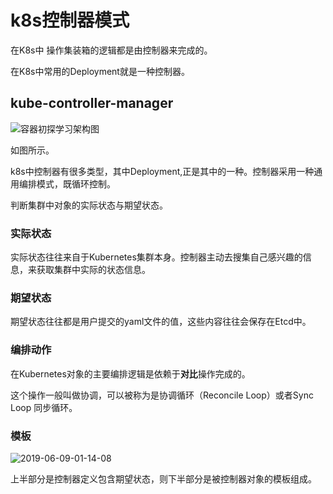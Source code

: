 # k8s控制器模式

在K8s中 操作集装箱的逻辑都是由控制器来完成的。

在K8s中常用的Deployment就是一种控制器。

## kube-controller-manager

![容器初探学习架构图](http://jikelearn.cn/2019-06-05-23-23-36.png)

如图所示。

k8s中控制器有很多类型，其中Deployment,正是其中的一种。控制器采用一种通用编排模式，既循环控制。

判断集群中对象的实际状态与期望状态。

### 实际状态

实际状态往往来自于Kubernetes集群本身。控制器主动去搜集自己感兴趣的信息，来获取集群中实际的状态信息。

### 期望状态

期望状态往往都是用户提交的yaml文件的值，这些内容往往会保存在Etcd中。

### 编排动作

在Kubernetes对象的主要编排逻辑是依赖于**对比**操作完成的。

这个操作一般叫做协调，可以被称为是协调循环（Reconcile Loop）或者Sync Loop 同步循环。

### 模板

![2019-06-09-01-14-08](http://jikelearn.cn/2019-06-09-01-14-08.png)

上半部分是控制器定义包含期望状态，则下半部分是被控制器对象的模板组成。

